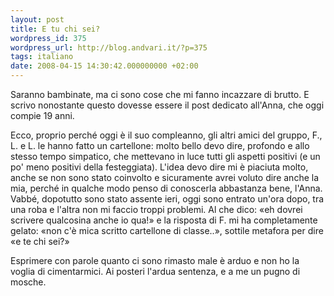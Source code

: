 ```yaml
---
layout: post
title: E tu chi sei?
wordpress_id: 375
wordpress_url: http://blog.andvari.it/?p=375
tags: italiano
date: 2008-04-15 14:30:42.000000000 +02:00
---
```

Saranno bambinate, ma ci sono cose che mi fanno incazzare di brutto. E scrivo nonostante questo dovesse essere il post dedicato all'Anna, che oggi compie 19 anni.

Ecco, proprio perché oggi è il suo compleanno, gli altri amici del gruppo, F., L. e L. le hanno fatto un cartellone: molto bello devo dire, profondo e allo stesso tempo simpatico, che mettevano in luce tutti gli aspetti positivi (e un po' meno positivi della festeggiata). L'idea devo dire mi è piaciuta molto, anche se non sono stato coinvolto e sicuramente avrei voluto dire anche la mia, perché in qualche modo penso di conoscerla abbastanza bene, l'Anna. Vabbé, dopotutto sono stato assente ieri, oggi sono entrato un'ora dopo, tra una roba e l'altra non mi faccio troppi problemi. Al che dico: «eh dovrei scrivere qualcosina anche io qua!» e la risposta di F. mi ha completamente gelato: «non c'è mica scritto cartellone di classe..», sottile metafora per dire «e te chi sei?»

Esprimere con parole quanto ci sono rimasto male è arduo e non ho la voglia di cimentarmici. Ai posteri l'ardua sentenza, e a me un pugno di mosche.
